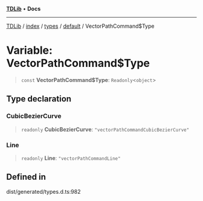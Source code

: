 [**TDLib**](../../../../../../README.md) • **Docs**

***

[TDLib](../../../../../../modules.md) / [index](../../../../../README.md) / [types](../../../README.md) / [default](../README.md) / VectorPathCommand$Type

# Variable: VectorPathCommand$Type

> `const` **VectorPathCommand$Type**: `Readonly`\<`object`\>

## Type declaration

### CubicBezierCurve

> `readonly` **CubicBezierCurve**: `"vectorPathCommandCubicBezierCurve"`

### Line

> `readonly` **Line**: `"vectorPathCommandLine"`

## Defined in

dist/generated/types.d.ts:982
